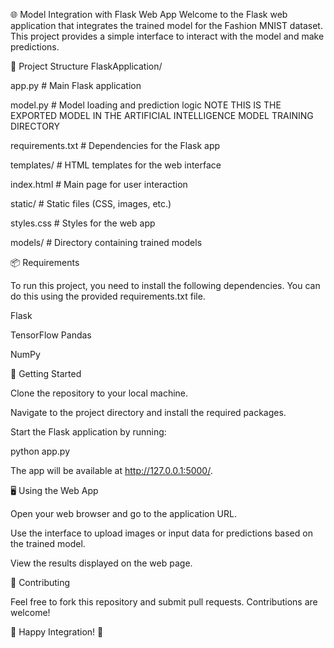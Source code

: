 🌐 Model Integration with Flask Web App
Welcome to the Flask web application that integrates the trained model for the Fashion MNIST dataset. This project provides a simple interface to interact with the model and make predictions.

📂 Project Structure
FlaskApplication/

app.py # Main Flask application

model.py # Model loading and prediction logic NOTE THIS IS THE EXPORTED MODEL IN THE ARTIFICIAL INTELLIGENCE MODEL TRAINING DIRECTORY

requirements.txt # Dependencies for the Flask app

templates/ # HTML templates for the web interface

  index.html  # Main page for user interaction

static/  # Static files (CSS, images, etc.)

  styles.css # Styles for the web app

  models/ # Directory containing trained models


📦 Requirements

To run this project, you need to install the following dependencies. You can do this using the provided requirements.txt file.

Flask

TensorFlow
Pandas

NumPy


🚀 Getting Started

Clone the repository to your local machine.

Navigate to the project directory and install the required packages.

Start the Flask application by running:

python app.py

The app will be available at http://127.0.0.1:5000/.


🖥️ Using the Web App

Open your web browser and go to the application URL.

Use the interface to upload images or input data for predictions based on the trained model.

View the results displayed on the web page.


🎉 Contributing

Feel free to fork this repository and submit pull requests. Contributions are welcome!

🎊 Happy Integration! 🎊
